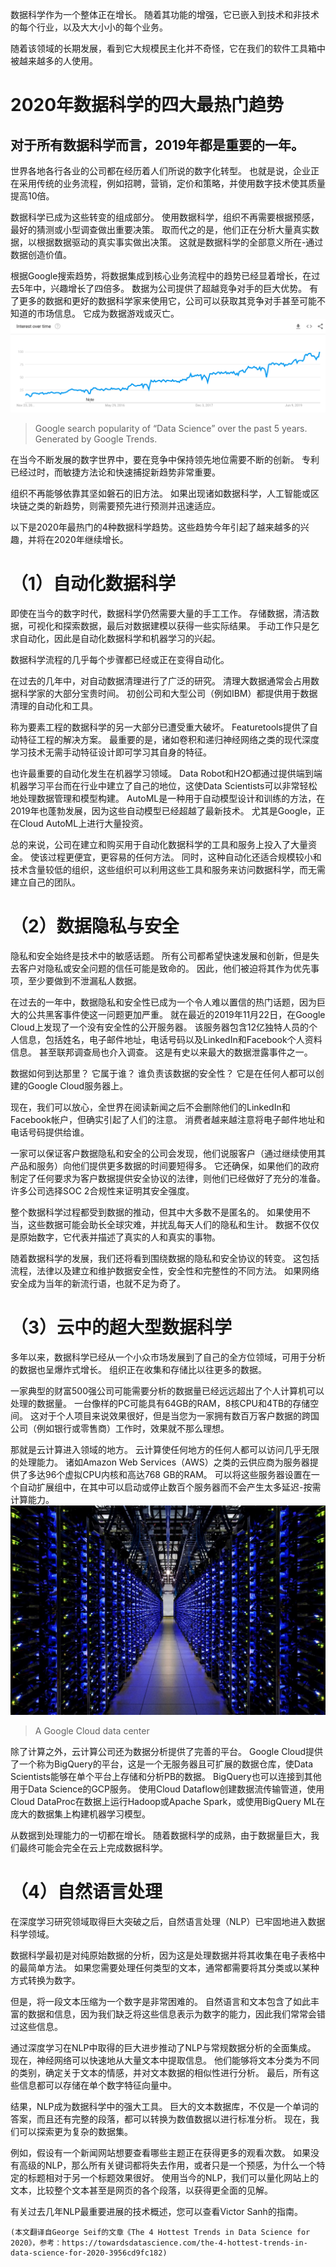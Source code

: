 
数据科学作为一个整体正在增长。 随着其功能的增强，它已嵌入到技术和非技术的每个行业，以及大大小小的每个业务。

随着该领域的长期发展，看到它大规模民主化并不奇怪，它在我们的软件工具箱中被越来越多的人使用。
# 2020年数据科学的四大最热门趋势
## 对于所有数据科学而言，2019年都是重要的一年。

世界各地各行各业的公司都在经历着人们所说的数字化转型。 也就是说，企业正在采用传统的业务流程，例如招聘，营销，定价和策略，并使用数字技术使其质量提高10倍。

数据科学已成为这些转变的组成部分。 使用数据科学，组织不再需要根据预感，最好的猜测或小型调查做出重要决策。 取而代之的是，他们正在分析大量真实数据，以根据数据驱动的真实事实做出决策。 这就是数据科学的全部意义所在-通过数据创造价值。

根据Google搜索趋势，将数据集成到核心业务流程中的趋势已经显着增长，在过去5年中，兴趣增长了四倍多。 数据为公司提供了超越竞争对手的巨大优势。 有了更多的数据和更好的数据科学家来使用它，公司可以获取其竞争对手甚至可能不知道的市场信息。 它成为数据游戏或灭亡。
![Google search popularity of “Data Science” over the past 5 years. Generated by Google Trends.](1*mne6zyOUXhQhUet1Qba6Bg.png)
> Google search popularity of “Data Science” over the past 5 years. Generated by Google Trends.


在当今不断发展的数字世界中，要在竞争中保持领先地位需要不断的创新。 专利已经过时，而敏捷方法论和快速捕捉新趋势非常重要。

组织不再能够依靠其坚如磐石的旧方法。 如果出现诸如数据科学，人工智能或区块链之类的新趋势，则需要预先进行预测并迅速适应。

以下是2020年最热门的4种数据科学趋势。这些趋势今年引起了越来越多的兴趣，并将在2020年继续增长。
# （1）自动化数据科学

即使在当今的数字时代，数据科学仍然需要大量的手工工作。 存储数据，清洁数据，可视化和探索数据，最后对数据建模以获得一些实际结果。 手动工作只是乞求自动化，因此是自动化数据科学和机器学习的兴起。

数据科学流程的几乎每个步骤都已经或正在变得自动化。

在过去的几年中，对自动数据清理进行了广泛的研究。 清理大数据通常会占用数据科学家的大部分宝贵时间。 初创公司和大型公司（例如IBM）都提供用于数据清理的自动化和工具。

称为要素工程的数据科学的另一大部分已遭受重大破坏。 Featuretools提供了自动特征工程的解决方案。 最重要的是，诸如卷积和递归神经网络之类的现代深度学习技术无需手动特征设计即可学习其自身的特征。

也许最重要的自动化发生在机器学习领域。 Data Robot和H2O都通过提供端到端机器学习平台而在行业中建立了自己的地位，这使Data Scientists可以非常轻松地处理数据管理和模型构建。 AutoML是一种用于自动模型设计和训练的方法，在2019年也蓬勃发展，因为这些自动模型已经超越了最新技术。 尤其是Google，正在Cloud AutoML上进行大量投资。

总的来说，公司在建立和购买用于自动化数据科学的工具和服务上投入了大量资金。 使该过程更便宜，更容易的任何方法。 同时，这种自动化还适合规模较小和技术含量较低的组织，这些组织可以利用这些工具和服务来访问数据科学，而无需建立自己的团队。
# （2）数据隐私与安全

隐私和安全始终是技术中的敏感话题。 所有公司都希望快速发展和创新，但是失去客户对隐私或安全问题的信任可能是致命的。 因此，他们被迫将其作为优先事项，至少要做到不泄漏私人数据。

在过去的一年中，数据隐私和安全性已成为一个令人难以置信的热门话题，因为巨大的公共黑客事件使这一问题更加严重。 就在最近的2019年11月22日，在Google Cloud上发现了一个没有安全性的公开服务器。 该服务器包含12亿独特人员的个人信息，包括姓名，电子邮件地址，电话号码以及LinkedIn和Facebook个人资料信息。 甚至联邦调查局也介入调查。 这是有史以来最大的数据泄露事件之一。

数据如何到达那里？ 它属于谁？ 谁负责该数据的安全性？ 它是在任何人都可以创建的Google Cloud服务器上。

现在，我们可以放心，全世界在阅读新闻之后不会删除他们的LinkedIn和Facebook帐户，但确实引起了人们的注意。 消费者越来越注意将电子邮件地址和电话号码提供给谁。

一家可以保证客户数据隐私和安全的公司会发现，他们说服客户（通过继续使用其产品和服务）向他们提供更多数据的时间要短得多。 它还确保，如果他们的政府制定了任何要求为客户数据提供安全协议的法律，则他们已经做好了充分的准备。 许多公司选择SOC 2合规性来证明其安全强度。

整个数据科学过程都受到数据的推动，但其中大多数不是匿名的。 如果使用不当，这些数据可能会助长全球灾难，并扰乱每天人们的隐私和生计。 数据不仅仅是原始数字，它代表并描述了真实的人和真实的事物。

随着数据科学的发展，我们还将看到围绕数据的隐私和安全协议的转变。 这包括流程，法律以及建立和维护数据安全性，安全性和完整性的不同方法。 如果网络安全成为当年的新流行语，也就不足为奇了。
# （3）云中的超大型数据科学

多年以来，数据科学已经从一个小众市场发展到了自己的全方位领域，可用于分析的数据也呈爆炸式增长。 组织正在收集和存储比以往更多的数据。

一家典型的财富500强公司可能需要分析的数据量已经远远超出了个人计算机可以处理的数据量。 一台像样的PC可能具有64GB的RAM，8核CPU和4TB的存储空间。 这对于个人项目来说效果很好，但是当您为一家拥有数百万客户数据的跨国公司（例如银行或零售商）工作时，效果就不那么理想。

那就是云计算进入领域的地方。 云计算使任何地方的任何人都可以访问几乎无限的处理能力。 诸如Amazon Web Services（AWS）之类的云供应商为服务器提供了多达96个虚拟CPU内核和高达768 GB的RAM。 可以将这些服务器设置在一个自动扩展组中，在其中可以启动或停止数百个服务器而不会产生太多延迟-按需计算能力。
![A Google Cloud data center](0*BOyvhY6IppqgIr_9)
> A Google Cloud data center


除了计算之外，云计算公司还为数据分析提供了完善的平台。 Google Cloud提供了一个称为BigQuery的平台，这是一个无服务器且可扩展的数据仓库，使Data Scientists能够在单个平台上存储和分析PB的数据。 BigQuery也可以连接到其他用于Data Science的GCP服务。 使用Cloud Dataflow创建数据流传输管道，使用Cloud DataProc在数据上运行Hadoop或Apache Spark，或使用BigQuery ML在庞大的数据集上构建机器学习模型。

从数据到处理能力的一切都在增长。 随着数据科学的成熟，由于数据量巨大，我们最终可能会完全在云上完成数据科学。
# （4）自然语言处理

在深度学习研究领域取得巨大突破之后，自然语言处理（NLP）已牢固地进入数据科学领域。

数据科学最初是对纯原始数据的分析，因为这是处理数据并将其收集在电子表格中的最简单方法。 如果您需要处理任何类型的文本，通常都需要将其分类或以某种方式转换为数字。

但是，将一段文本压缩为一个数字是非常困难的。 自然语言和文本包含了如此丰富的数据和信息，因为我们缺乏将这些信息表示为数字的能力，因此我们常常会错过这些信息。

通过深度学习在NLP中取得的巨大进步推动了NLP与常规数据分析的全面集成。 现在，神经网络可以快速地从大量文本中提取信息。 他们能够将文本分类为不同的类别，确定关于文本的情感，并对文本数据的相似性进行分析。 最后，所有这些信息都可以存储在单个数字特征向量中。

结果，NLP成为数据科学中的强大工具。 巨大的文本数据库，不仅是一个单词的答案，而且还有完整的段落，都可以转换为数值数据以进行标准分析。 现在，我们可以探索更为复杂的数据集。

例如，假设有一个新闻网站想要查看哪些主题正在获得更多的观看次数。 如果没有高级的NLP，那么所有关键词都将失去作用，或者只是一个预感，为什么一个特定的标题相对于另一个标题效果很好。 使用当今的NLP，我们可以量化网站上的文本，比较整个文本甚至是网页的各个段落，以获得更全面的见解。

有关过去几年NLP最重要进展的技术概述，您可以查看Victor Sanh的指南。
```
(本文翻译自George Seif的文章《The 4 Hottest Trends in Data Science for 2020》，参考：https://towardsdatascience.com/the-4-hottest-trends-in-data-science-for-2020-3956cd9fc182)
```
